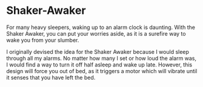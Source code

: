 # Shaker-Awaker
For many heavy sleepers, waking up to an alarm clock is daunting. With the Shaker Awaker, you can put your worries aside, as it is a surefire way to wake you from your slumber.

I originally devised the idea for the Shaker Awaker because I would sleep through all my alarms. No matter how many I set or how loud the alarm was, I would find a way to turn it off half asleep and wake up late. However, this design will force you out of bed, as it triggers a motor which will vibrate until it senses that you have left the bed.
